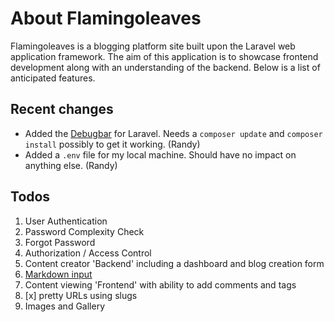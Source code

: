   # About Flamingoleaves

Flamingoleaves is a blogging platform site built upon the Laravel web application framework. The aim
of this application is to showcase frontend development along with an understanding of the backend.
Below is a list of anticipated features.


## Recent changes

- Added the [Debugbar](https://github.com/barryvdh/laravel-debugbar) for Laravel. Needs a `composer update` and `composer install` possibly to get it working. (Randy)
- Added a `.env` file for my local machine. Should have no impact on anything else. (Randy)


## Todos

1. User Authentication
  1. Password Complexity Check
  1. Forgot Password
1. Authorization / Access Control
1. Content creator 'Backend' including a dashboard and blog creation form
  1. [Markdown input](https://github.com/erusev/parsedown)
1. Content viewing 'Frontend' with ability to add comments and tags
  1. [x] pretty URLs using slugs
1. Images and Gallery
